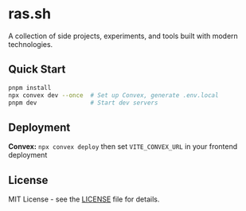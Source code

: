 # ras.sh

A collection of side projects, experiments, and tools built with modern technologies.

## Quick Start

```bash
pnpm install
npx convex dev --once  # Set up Convex, generate .env.local
pnpm dev               # Start dev servers
```

## Deployment

**Convex:** `npx convex deploy` then set `VITE_CONVEX_URL` in your frontend deployment

## License

MIT License - see the [LICENSE](LICENSE) file for details.
